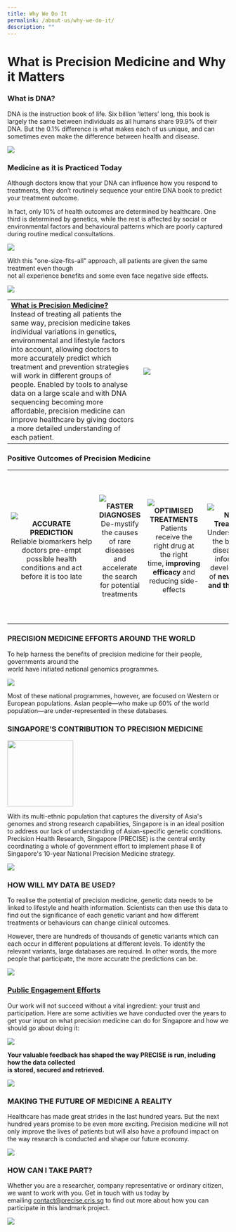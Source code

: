 ```yaml
---
title: Why We Do It
permalink: /about-us/why-we-do-it/
description: ""
---
```

# What is Precision Medicine and Why it Matters


### What is DNA?

DNA is the instruction book of life. Six billion ‘letters’ long, this book is largely the same between individuals as all humans share 99.9% of their DNA. But the 0.1% difference is what makes each of us unique, and can sometimes even make the difference between health and disease.

![](/images/About%20Us/Why%20We%20Do%20It/dna%20zoom.gif)

### Medicine as it is Practiced Today

Although doctors know that your DNA can influence how you respond to treatments, they don’t routinely sequence your entire DNA book to predict your treatment outcome.

In fact, only 10% of health outcomes are determined by healthcare. One third is determined by genetics, while the rest is affected by social or environmental factors and behavioural patterns which are poorly captured during routine medical consultations.

![](/images/About%20Us/Why%20We%20Do%20It/iceberg.png)

With this "one-size-fits-all" approach, all patients are given the same treatment even though  
not all experience benefits and some even face negative side effects.

![](/images/About%20Us/Why%20We%20Do%20It/patients_1.gif)

<table>
	<tbody>
		<tr>
			<td width="60%">
				<a href="https://www.npm.sg/research/research-highlights/" target="_blank"><b>What is Precision Medicine?</b></a>
<br>Instead of treating all patients the same way, precision medicine takes individual variations in genetics, environmental and lifestyle factors into account, allowing doctors to more accurately predict which treatment and prevention strategies will work in different groups of people. Enabled by tools to analyse data on a large scale and with DNA sequencing becoming more affordable, precision medicine can improve healthcare by giving doctors a more detailed understanding of each patient. 
			</td>
			<td><img src="/images/About%20Us/Why%20We%20Do%20It/homepage-what-is-the-precision-section.png">
			</td>
		</tr>
	</tbody>
	</table>

### Positive Outcomes of Precision Medicine

<table>
	<tbody>
		<tr height="350">
			<td width="25%">
				<img src="/images/About%20Us/Why%20We%20Do%20It/po-1-image.jpg">
				<div align="center"><b>ACCURATE PREDICTION</b></div>
				<div align="center">Reliable&nbsp;biomarkers&nbsp;help doctors pre-empt possible health conditions and act before it is too late</div>
			</td>
			<td width="25%">
									<img src="/images/About%20Us/Why%20We%20Do%20It/po-2-image.jpg">
					<div align="center"><b> FASTER DIAGNOSES</b></div>
				<div align="center">De-mystify the causes of rare diseases and accelerate the search for potential treatments</div>
			</td>
			<td width="25%">
				<img src="/images/About%20Us/Why%20We%20Do%20It/po-3-image.jpg">
				<div align="center"><b>OPTIMISED TREATMENTS</b></div>
				<div align="center">Patients receive the right drug at the right time,&nbsp;<b>improving efficacy</b>&nbsp;and reducing side-effects</div>
			</td>
			<td width="25%">
				<img src="/images/About%20Us/Why%20We%20Do%20It/po-4-image.jpg">
				<div align="center"><b>New Treatment</b></div>
				<div align="center">Understanding the basis of disease will inform the development of&nbsp;<b>new drugs and therapies</b></div>
			</td>
		</tr>
	</tbody>
</table>

### PRECISION MEDICINE EFFORTS AROUND THE WORLD

To help harness the benefits of precision medicine for their people, governments around the  
world have initiated national genomics programmes.

![](/images/About%20Us/Why%20We%20Do%20It/map-1161px%20(1).jpg)

Most of these national programmes, however, are focused on Western or European populations. Asian people—who make up 60% of the world population—are under-represented in these databases.

### SINGAPORE’S CONTRIBUTION TO PRECISION MEDICINE

<img src="/images/About%20Us/Why%20We%20Do%20It/precise-logo.png" style="width:150px" align="center">

With its multi-ethnic population that captures the diversity of Asia's genomes and strong research capabilities, Singapore is in an ideal position to address our lack of understanding of Asian-specific genetic conditions. Precision Health Research, Singapore (PRECISE) is the central entity coordinating a whole of government effort to implement phase II of Singapore's 10-year National Precision Medicine strategy.

![](/images/About%20Us/Why%20We%20Do%20It/strategy-1161px-1%20(1).jpg)

### HOW WILL MY DATA BE USED?

To realise the potential of precision medicine, genetic data needs to be linked to lifestyle and health information. Scientists can then use this data to find out the significance of each genetic variant and how different treatments or behaviours can change clinical outcomes.

However, there are hundreds of thousands of genetic variants which can each occur in different populations at different levels. To identify the relevant variants, large databases are required. In other words, the more people that participate, the more accurate the predictions can be.

![](/images/About%20Us/Why%20We%20Do%20It/genetic-data-1161px.jpg)

### [Public Engagement Efforts](https://www.researchsquare.com/article/rs-24953/v3)

Our work will not succeed without a vital ingredient: your trust and participation. Here are some activities we have conducted over the years to get your input on what precision medicine can do for Singapore and how we should go about doing it:

![](/images/About%20Us/Why%20We%20Do%20It/public-engagement-efforts_1.gif)

**Your valuable feedback has shaped the way PRECISE is run, including how the data collected  
is stored, secured and retrieved.**

![](/images/About%20Us/Why%20We%20Do%20It/the-way-precise-run2-1161px.jpg)

### MAKING THE FUTURE OF MEDICINE A REALITY


Healthcare has made great strides in the last hundred years. But the next hundred years promise to be even more exciting. Precision medicine will not only improve the lives of patients but will also have a profound impact on the way research is conducted and shape our future economy.

![](/images/About%20Us/Why%20We%20Do%20It/mtf-image.png)

### HOW CAN I TAKE PART?

Whether you are a researcher, company representative or ordinary citizen, we want to work with you. Get in touch with us today by emailing&nbsp;[contact@precise.cris.sg](mailto:contact@precise.cris.sg)&nbsp;to find out more about how you can participate in this landmark project.

![](/images/About%20Us/Why%20We%20Do%20It/take-part.jpg)